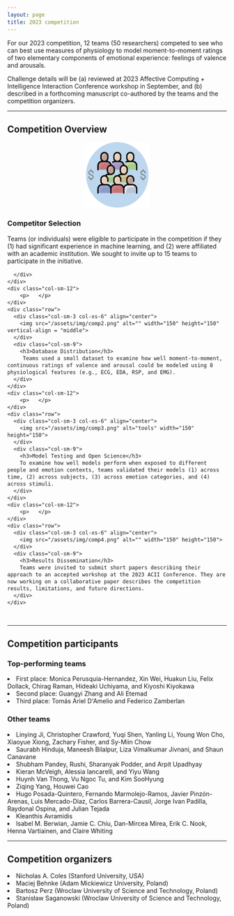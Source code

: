 ```yaml
---
layout: page
title: 2023 competition
---
```


For our 2023 competition, 12 teams (50 researchers) competed to see who can best use measures of physiology to model moment-to-moment ratings of two elementary components of emotional experience: feelings of valence and arousals.

Challenge details will be (a) reviewed at 2023 Affective Computing + Intelligence Interaction Conference workshop in September, and (b) described in a forthcoming manuscript co-authored by the teams and the competition organizers. 

***
## Competition Overview

<section>
  <div class="container">
    <div class="row">
      <div class="col-sm-12">
        <p>    </p>
      </div>
    </div>
    <div class="row">
      <div class="col-sm-3 col-xs-6" align="center" vertical-align = "middle">
        <img src="/assets/img/comp1.png" alt="" width="150" height="150">
      </div>
      <div class="col-sm-9">
        <h3>Competitor Selection</h3>
        Teams (or individuals) were eligible to participate in the competition if they (1) had significant experience in machine learning, and (2) were affiliated with an academic institution. We sought to invite up to 15 teams to participate in the initiative.

      </div>
    </div>
    <div class="col-sm-12">
        <p>   </p>
    </div>
    <div class="row">
      <div class="col-sm-3 col-xs-6" align="center">
        <img src="/assets/img/comp2.png" alt="" width="150" height="150" vertical-align = "middle">
      </div>
      <div class="col-sm-9">
        <h3>Database Distribution</h3>
         Teams used a small dataset to examine how well moment-to-moment, continuous ratings of valence and arousal could be modeled using 8 physiological features (e.g., ECG, EDA, RSP, and EMG).
      </div>
    </div>
    <div class="col-sm-12">
        <p>   </p>
    </div>
    <div class="row">
      <div class="col-sm-3 col-xs-6" align="center">
        <img src="/assets/img/comp3.png" alt="tools" width="150" height="150">
      </div>
      <div class="col-sm-9">
        <h3>Model Testing and Open Science</h3>
        To examine how well models perform when exposed to different people and emotion contexts, teams validated their models (1) across time, (2) across subjects, (3) across emotion categories, and (4) across stimuli. 
      </div>
    </div>
    <div class="col-sm-12">
        <p>   </p>
    </div>
    <div class="row">
      <div class="col-sm-3 col-xs-6" align="center">
        <img src="/assets/img/comp4.png" alt="" width="150" height="150">
      </div>
      <div class="col-sm-9">
        <h3>Results Dissemination</h3>
        Teams were invited to submit short papers describing their approach to an accepted workshop at the 2023 ACII Conference. They are now working on a collaborative paper describes the competition results, limitations, and future directions.
      </div>
    </div>
  </div>
</section>
<br>

***
## Competition participants
<h3>Top-performing teams</h3>
<li>First place: Monica Perusquia-Hernandez, Xin Wei, Huakun Liu, Felix Dollack, Chirag Raman, Hideaki Uchiyama, and Kiyoshi Kiyokawa</li>

<li>Second place: Guangyi Zhang and Ali Etemad</li>

<li>Third place: Tomás Ariel D'Amelio and Federico Zamberlan</li>

<h3>Other teams</h3>
<li>Linying Ji, Christopher Crawford, Yuqi Shen, Yanling Li, Young Won Cho, Xiaoyue Xiong, Zachary Fisher, and Sy-Miin Chow</li>

<li>Saurabh Hinduja, Maneesh Bilalpur, Liza Vimalkumar Jivnani, and Shaun Canavane</li>

<li>Shubham Pandey, Rushi, Sharanyak Podder, and Arpit Upadhyay</li>

<li>Kieran McVeigh, Alessia Iancarelli, and Yiyu Wang</li>

<li>Huynh Van Thong, Vu Ngoc Tu, and Kim SooHyung</li>

<li>Ziqing Yang, Houwei Cao</li>

<li>Hugo Posada-Quintero, Fernando Marmolejo-Ramos, Javier Pinzón-Arenas, Luis Mercado-Díaz, Carlos Barrera-Causil, Jorge Ivan Padilla, Raydonal Ospina, and Julian Tejada</li>

<li>Kleanthis Avramidis</li>

<li>Isabel M. Berwian, Jamie C. Chiu, Dan-Mircea Mirea, Erik C. Nook, Henna Vartiainen, and Claire Whiting</li>


***
## Competition organizers

<li>Nicholas A. Coles (Stanford University, USA)</li>

<li>Maciej Behnke (Adam Mickiewicz University, Poland)</li>

<li>Bartosz Perz (Wroclaw University of Science and Technology, Poland)</li>

<li> Stanisław Saganowski (Wroclaw University of Science and Technology, Poland)</li>